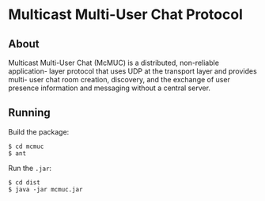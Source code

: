 # Multicast Multi-User Chat Protocol

## About
Multicast Multi-User Chat (McMUC) is a distributed, non-reliable application-
layer protocol that uses UDP at the transport layer and provides multi- user
chat room creation, discovery, and the exchange of user presence information and
messaging without a central server.

## Running
Build the package:

    $ cd mcmuc
    $ ant

Run the `.jar`:

    $ cd dist
    $ java -jar mcmuc.jar
